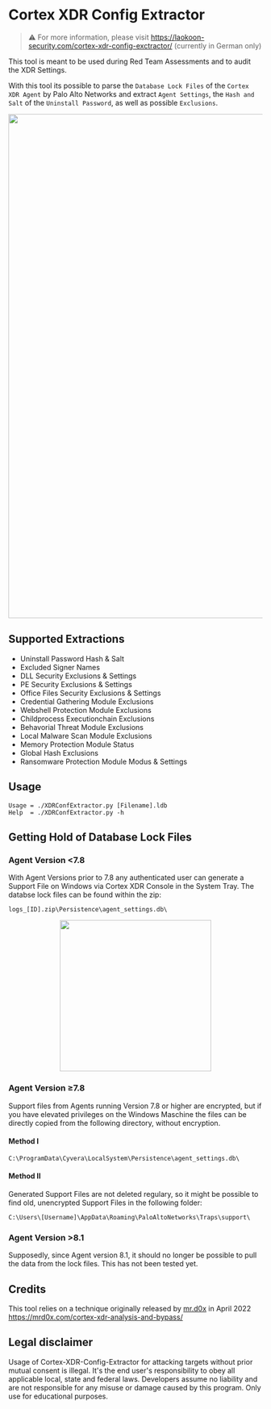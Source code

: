 # Cortex XDR Config Extractor

> :warning: For more information, please visit https://laokoon-security.com/cortex-xdr-config-exctractor/ (currently in German only)


This tool is meant to be used during Red Team Assessments and to audit the XDR Settings.

With this tool its possible to parse the ```Database Lock Files``` of the ```Cortex XDR Agent``` by Palo Alto Networks and extract ```Agent Settings```, the ```Hash and Salt``` of the ```Uninstall Password```, as well as possible ```Exclusions```.

<p align="center">
  <img  height="1000" src="https://raw.githubusercontent.com/Laokoon-SecurITy/Cortex-XDR-Config-Extractor/main/img/output.png">
</p>


## Supported Extractions
- Uninstall Password Hash & Salt
- Excluded Signer Names
- DLL Security Exclusions & Settings
- PE Security Exclusions & Settings
- Office Files Security Exclusions & Settings
- Credential Gathering Module Exclusions 
- Webshell Protection Module Exclusions 
- Childprocess Executionchain Exclusions 
- Behavorial Threat Module Exclusions 
- Local Malware Scan Module Exclusions 
- Memory Protection Module Status 
- Global Hash Exclusions 
- Ransomware Protection Module Modus & Settings
## Usage

```
Usage = ./XDRConfExtractor.py [Filename].ldb
Help  = ./XDRConfExtractor.py -h
```

## Getting Hold of Database Lock Files
### Agent Version <7.8
With Agent Versions prior to 7.8 any authenticated user can generate a Support File on Windows via Cortex XDR Console in the System Tray.
The databse lock files can be found within the zip:
```
logs_[ID].zip\Persistence\agent_settings.db\
```
<p align="center">
  <img  height="300" src="https://raw.githubusercontent.com/Laokoon-SecurITy/Cortex-XDR-Config-Extractor/main/img/console.png">
</p>


### Agent Version ≥7.8
Support files from Agents running Version 7.8 or higher are encrypted, but if you have elevated privileges on the Windows Maschine the files can be directly copied from the following directory, without encryption.

#### Method I
```
C:\ProgramData\Cyvera\LocalSystem\Persistence\agent_settings.db\
```
#### Method II
Generated Support Files are not deleted regulary, so it might be possible to find old, unencrypted Support Files in the following folder:
```
C:\Users\[Username]\AppData\Roaming\PaloAltoNetworks\Traps\support\
```
### Agent Version >8.1
Supposedly, since Agent version 8.1, it should no longer be possible to pull the data from the lock files. This has not been tested yet.

## Credits
This tool relies on a technique originally released by [mr.d0x](https://twitter.com/mrd0x) in April 2022 
https://mrd0x.com/cortex-xdr-analysis-and-bypass/

## Legal disclaimer
Usage of Cortex-XDR-Config-Extractor for attacking targets without prior mutual consent is illegal. It's the end user's responsibility to obey all applicable local, state and federal laws. Developers assume no liability and are not responsible for any misuse or damage caused by this program. Only use for educational purposes.
